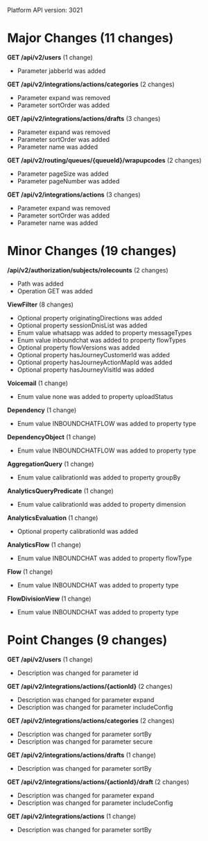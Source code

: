 Platform API version: 3021


# Major Changes (11 changes)

**GET /api/v2/users** (1 change)

* Parameter jabberId was added

**GET /api/v2/integrations/actions/categories** (2 changes)

* Parameter expand was removed
* Parameter sortOrder was added

**GET /api/v2/integrations/actions/drafts** (3 changes)

* Parameter expand was removed
* Parameter sortOrder was added
* Parameter name was added

**GET /api/v2/routing/queues/{queueId}/wrapupcodes** (2 changes)

* Parameter pageSize was added
* Parameter pageNumber was added

**GET /api/v2/integrations/actions** (3 changes)

* Parameter expand was removed
* Parameter sortOrder was added
* Parameter name was added


# Minor Changes (19 changes)

**/api/v2/authorization/subjects/rolecounts** (2 changes)

* Path was added
* Operation GET was added

**ViewFilter** (8 changes)

* Optional property originatingDirections was added
* Optional property sessionDnisList was added
* Enum value whatsapp was added to property messageTypes
* Enum value inboundchat was added to property flowTypes
* Optional property flowVersions was added
* Optional property hasJourneyCustomerId was added
* Optional property hasJourneyActionMapId was added
* Optional property hasJourneyVisitId was added

**Voicemail** (1 change)

* Enum value none was added to property uploadStatus

**Dependency** (1 change)

* Enum value INBOUNDCHATFLOW was added to property type

**DependencyObject** (1 change)

* Enum value INBOUNDCHATFLOW was added to property type

**AggregationQuery** (1 change)

* Enum value calibrationId was added to property groupBy

**AnalyticsQueryPredicate** (1 change)

* Enum value calibrationId was added to property dimension

**AnalyticsEvaluation** (1 change)

* Optional property calibrationId was added

**AnalyticsFlow** (1 change)

* Enum value INBOUNDCHAT was added to property flowType

**Flow** (1 change)

* Enum value INBOUNDCHAT was added to property type

**FlowDivisionView** (1 change)

* Enum value INBOUNDCHAT was added to property type


# Point Changes (9 changes)

**GET /api/v2/users** (1 change)

* Description was changed for parameter id

**GET /api/v2/integrations/actions/{actionId}** (2 changes)

* Description was changed for parameter expand
* Description was changed for parameter includeConfig

**GET /api/v2/integrations/actions/categories** (2 changes)

* Description was changed for parameter sortBy
* Description was changed for parameter secure

**GET /api/v2/integrations/actions/drafts** (1 change)

* Description was changed for parameter sortBy

**GET /api/v2/integrations/actions/{actionId}/draft** (2 changes)

* Description was changed for parameter expand
* Description was changed for parameter includeConfig

**GET /api/v2/integrations/actions** (1 change)

* Description was changed for parameter sortBy
